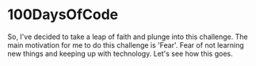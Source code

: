 # 100DaysOfCode
So, I've decided to take a leap of faith and plunge into this challenge. The main motivation for me to do this challenge is 'Fear'. Fear of not learning new things and keeping up with technology. Let's see how this goes.
